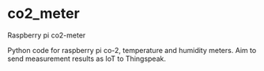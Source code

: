 # co2_meter
Raspberry pi co2-meter

Python code for raspberry pi co-2, temperature and humidity meters.
Aim to send measurement results as IoT to Thingspeak.
